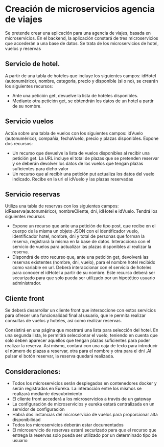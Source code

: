 # Creación de microservicios agencia de viajes

Se pretende crear una aplicación para una agencia de viajes, basada en microservicios. En el
backend, la aplicación constará de tres microservicios que accederán a una base de datos. Se
trata de los microservicios de hotel, vuelos y reservas

## Servicio de hotel.

A partir de una tabla de hoteles que incluye los siguientes campos: idHotel (autonumérico),
nombre, categoria, precio y disponible (si o no), se crearán los siguientes recursos:
- Ante una petición get, devuelve la lista de hoteles disponibles.
- Mediante otra petición get, se obtendrán los datos de un hotel a partir de su nombre.

## Servicio vuelos

Actúa sobre una tabla de vuelos con los siguientes campos: idVuelo (autonumérico), compañia,
fechaVuelo, precio y plazas disponibles.
Expone dos recursos:
- Un recurso que devuelve la lista de vuelos disponibles al recibir una petición get. La
URL incluye el total de plazas que se pretenden reservar y se deberán devolver los
datos de los vuelos que tengan plazas suficientes para dicho valor
- Un recurso que al recibir una petición put actualiza los datos del vuelo indicado. Recibe
en la url el idVuelo y las plazas reservadas

## Servicio reservas

Utiliza una tabla de reservas con los siguientes campos: idReserva(autonumérico),
nombreCliente, dni, idHotel e idVuelo. Tendrá los siguientes recursos
- Expone un recurso que ante una petición de tipo post, que recibe en el cuerpo de la
misma un objeto JSON con el identificador vuelo, identificador hotel, nombre, dni y
total de personas que forman la reserva, registrará la misma en la base de datos.
Interacciona con el servicio de vuelos para actualizar las plazas disponibles al realizar la
reserva.
- Dispondrá de otro recurso que, ante una petición get, devolverá las reservas existentes
(nombre, dni, vuelo), para el nombre hotel recibido como variable en url. Deberá
interaccionar con el servicio de hoteles para conocer el idHotel a partir de su nombre.
Este recurso deberá ser securizado para que solo pueda ser utilizado por un hipotético
usuario administrador.

## Cliente front

Se deberá desarrollar un cliente front que interaccione con estos servicios para ofrecer una
funcionalidad final al usuario, que le permita realizar consultas de vuelos y hoteles, así como
realizar reservas.

Consistirá en una página que mostrará una lista para selección del hotel. En una segunda lista,
le permitirá seleccionar el vuelo, teniendo en cuenta que solo deben aparecer aquellos que
tengan plazas suficientes para poder realizar la reserva. Así mismo, contará con una caja de
texto para introducir el número de plazas a reservar, otra para el nombre y otra para el dni .Al
pulsar el botón reservar, la reserva quedará realizada.

## Consideraciones:

- Todos los microservicios serán desplegados en contenedores docker y serán
registrados en Eureka. La interacción entre los mismos se realizará mediante
descubrimiento
- El cliente front accederá a los microservicios a través de un gateway
- La configuración de microservicios y eureka estará centralizada en un servidor de
configuración
- Habrá dos instancias del microservicio de vuelos para proporcionar alta disponibilidad
- Todos los microservicios deberán estar documentados
- El microservicio de reservas estará securizado para que el recurso que entrega la
reservas solo pueda ser utilizado por un determinado tipo de usuario
